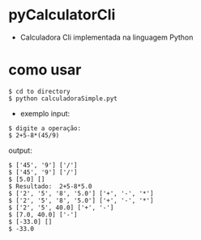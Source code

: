 # pyCalculatorCli

* Calculadora Cli implementada na linguagem Python

# como usar
```
$ cd to directory
$ python calculadoraSimple.pyt
```
* exemplo
input:
```
$ digite a operação:
$ 2+5-8*(45/9)
```
output:
```
$ ['45', '9'] ['/']
$ ['45', '9'] ['/']
$ [5.0] []
$ Resultado:  2+5-8*5.0
$ ['2', '5', '8', '5.0'] ['+', '-', '*']
$ ['2', '5', '8', '5.0'] ['+', '-', '*']
$ ['2', '5', 40.0] ['+', '-']
$ [7.0, 40.0] ['-']
$ [-33.0] []
$ -33.0
```
